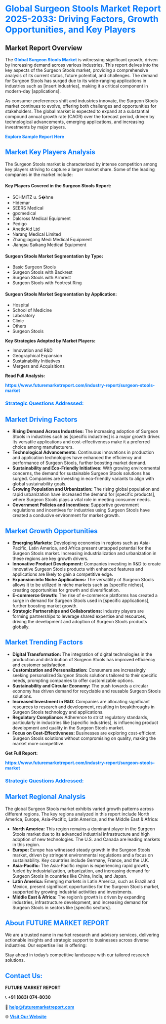 <h1 style="color: #007BFF;">Global Surgeon Stools Market Report 2025-2033: Driving Factors, Growth Opportunities, and Key Players</h1>

<section id="overview">
<h2>Market Report Overview</h2>
<p>The <a href="https://www.futuremarketreport.com/industry-report/surgeon-stools-market" style="color: #007BFF; text-decoration: none;"><strong>Global Surgeon Stools Market</strong></a> is witnessing significant growth, driven by increasing demand across various industries. This report delves into the key aspects of the Surgeon Stools market, providing a comprehensive analysis of its current status, future potential, and challenges. The demand for Surgeon Stools has surged due to its wide-ranging applications in industries such as [insert industries], making it a critical component in modern-day [applications].</p>
<p>As consumer preferences shift and industries innovate, the Surgeon Stools market continues to evolve, offering both challenges and opportunities for stakeholders. The global market is expected to expand at a substantial compound annual growth rate (CAGR) over the forecast period, driven by technological advancements, emerging applications, and increasing investments by major players.</p>
</section>

<section id="overview">
<p><a href="https://www.futuremarketreport.com/request-sample/reportId=120195" style="color: #007BFF; text-decoration: none;"><strong>Explore Sample Report Here</strong></a></p>
</section>

<section id="key-players">
<h2 style="color: #007BFF;">Market Key Players Analysis</h2>
<p>The Surgeon Stools market is characterized by intense competition among key players striving to capture a larger market share. Some of the leading companies in the market include:</p>
<h4>Key Players Covered in the Surgeon Stools Report:</h4>
<ul><li>SCHMITZ u. S�hne</li><li>Hidemar</li><li>SEERS Medical</li><li>gpcmedical</li><li>Dalcross Medical Equipment</li><li>Pedigo</li><li>AneticAid Ltd</li><li>Narang Medical Limited</li><li>Zhangjiagang Medi Medical Equipment</li><li>Jiangsu Saikang Medical Equipment</li></ul>
<h4>Surgeon Stools Market Segmentation by Type:</h4>
<ul><li>Basic Surgeon Stools</li><li>Surgeon Stools with Backrest</li><li>Surgeon Stools with Armrest</li><li>Surgeon Stools with Footrest Ring</li></ul>

<h4>Surgeon Stools Market Segmentation by Application:</h4>
<ul><li>Hospital</li><li>School of Medicine</li><li>Laboratory</li><li>Clinic</li><li>Others</li><li>Surgeon Stools</li></ul>
<p><strong>Key Strategies Adopted by Market Players:</strong></p>
<ul>
<li>Innovation and R&D</li>
<li>Geographical Expansion</li>
<li>Sustainability Initiatives</li>
<li>Mergers and Acquisitions</li>
</ul>
</section>

<section>
<p><strong>Read Full Analysis: </strong></p><a href="https://www.futuremarketreport.com/industry-report/surgeon-stools-market" style="color: #007BFF; text-decoration: none;"><strong>https://www.futuremarketreport.com/industry-report/surgeon-stools-market</strong></a>
<h3 style="color: #007BFF;">Strategic Questions Addressed:</h3>
</section>

<section id="driving-factors">
<h2 style="color: #007BFF;">Market Driving Factors</h2>
<ul>
<li><strong>Rising Demand Across Industries:</strong> The increasing adoption of Surgeon Stools in industries such as [specific industries] is a major growth driver. Its versatile applications and cost-effectiveness make it a preferred choice among manufacturers.</li>
<li><strong>Technological Advancements:</strong> Continuous innovations in production and application technologies have enhanced the efficiency and performance of Surgeon Stools, further boosting market demand.</li>
<li><strong>Sustainability and Eco-Friendly Initiatives:</strong> With growing environmental concerns, the demand for sustainable Surgeon Stools solutions has surged. Companies are investing in eco-friendly variants to align with global sustainability goals.</li>
<li><strong>Growing Population and Urbanization:</strong> The rising global population and rapid urbanization have increased the demand for [specific products], where Surgeon Stools plays a vital role in meeting consumer needs.</li>
<li><strong>Government Policies and Incentives:</strong> Supportive government regulations and incentives for industries using Surgeon Stools have created a conducive environment for market growth.</li>
</ul>
</section>

<section id="growth-opportunities">
<h2 style="color: #007BFF;">Market Growth Opportunities</h2>
<ul>
<li><strong>Emerging Markets:</strong> Developing economies in regions such as Asia-Pacific, Latin America, and Africa present untapped potential for the Surgeon Stools market. Increasing industrialization and urbanization in these regions are key growth drivers.</li>
<li><strong>Innovative Product Development:</strong> Companies investing in R&D to create innovative Surgeon Stools products with enhanced features and applications are likely to gain a competitive edge.</li>
<li><strong>Expansion into Niche Applications:</strong> The versatility of Surgeon Stools allows it to be utilized in niche markets such as [specific niches], creating opportunities for growth and diversification.</li>
<li><strong>E-commerce Growth:</strong> The rise of e-commerce platforms has created a surge in demand for Surgeon Stools used in [specific applications], further boosting market growth.</li>
<li><strong>Strategic Partnerships and Collaborations:</strong> Industry players are forming partnerships to leverage shared expertise and resources, driving the development and adoption of Surgeon Stools products globally.</li>
</ul>
</section>

<section id="trending-factors">
<h2 style="color: #007BFF;">Market Trending Factors</h2>
<ul>
<li><strong>Digital Transformation:</strong> The integration of digital technologies in the production and distribution of Surgeon Stools has improved efficiency and customer satisfaction.</li>
<li><strong>Customization and Personalization:</strong> Consumers are increasingly seeking personalized Surgeon Stools solutions tailored to their specific needs, prompting companies to offer customizable options.</li>
<li><strong>Sustainability and Circular Economy:</strong> The push towards a circular economy has driven demand for recyclable and reusable Surgeon Stools solutions.</li>
<li><strong>Increased Investment in R&D:</strong> Companies are allocating significant resources to research and development, resulting in breakthroughs in Surgeon Stools technology and applications.</li>
<li><strong>Regulatory Compliance:</strong> Adherence to strict regulatory standards, particularly in industries like [specific industries], is influencing product development and quality in the Surgeon Stools market.</li>
<li><strong>Focus on Cost-Effectiveness:</strong> Businesses are exploring cost-efficient Surgeon Stools solutions without compromising on quality, making the market more competitive.</li>
</ul>
</section>

<section>
<p><strong>Get Full Report: </strong></p><a href="https://www.futuremarketreport.com/industry-report/surgeon-stools-market" style="color: #007BFF; text-decoration: none;"><strong>https://www.futuremarketreport.com/industry-report/surgeon-stools-market</strong></a>
<h3 style="color: #007BFF;">Strategic Questions Addressed:</h3>
</section>


<section id="regional-analysis">
<h2 style="color: #007BFF;">Market Regional Analysis</h2>
<p>The global Surgeon Stools market exhibits varied growth patterns across different regions. The key regions analyzed in this report include North America, Europe, Asia-Pacific, Latin America, and the Middle East & Africa:</p>
<ul>
<li><strong>North America:</strong> This region remains a dominant player in the Surgeon Stools market due to its advanced industrial infrastructure and high adoption of new technologies. The U.S. and Canada are leading markets in this region.</li>
<li><strong>Europe:</strong> Europe has witnessed steady growth in the Surgeon Stools market, driven by stringent environmental regulations and a focus on sustainability. Key countries include Germany, France, and the U.K.</li>
<li><strong>Asia-Pacific:</strong> The Asia-Pacific region is experiencing rapid growth, fueled by industrialization, urbanization, and increasing demand for Surgeon Stools in countries like China, India, and Japan.</li>
<li><strong>Latin America:</strong> Emerging markets in Latin America, such as Brazil and Mexico, present significant opportunities for the Surgeon Stools market, supported by growing industrial activities and investments.</li>
<li><strong>Middle East & Africa:</strong> The region’s growth is driven by expanding industries, infrastructure development, and increasing demand for Surgeon Stools in sectors like [specific sectors].</li>
</ul>
</section>

<footer>
<h2 style="color: #007BFF;">About FUTURE MARKET REPORT</h2>
<p>We are a trusted name in market research and advisory services, delivering actionable insights and strategic support to businesses across diverse industries. Our expertise lies in offering:</p>

<p>Stay ahead in today’s competitive landscape with our tailored research solutions.</p>

<h2 style="color: #007BFF;">Contact Us:</h2>
<p><strong>FUTURE MARKET REPORT</strong></p>
<p>📞 <strong>+91 (883) 074-8030</strong></p>
<p>📧 <strong><a href="mailto:help@futuremarketreport.com" style="color: #007BFF;">help@futuremarketreport.com</a></strong></p>
<p>🌐 <strong><a href="https://www.futuremarketreport.com/" style="color: #007BFF;">Visit Our Website</a></strong></p>
</footer>